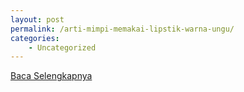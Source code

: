 ```yaml
---
layout: post
permalink: /arti-mimpi-memakai-lipstik-warna-ungu/
categories:
    - Uncategorized
---
```


[Baca Selengkapnya](/06)